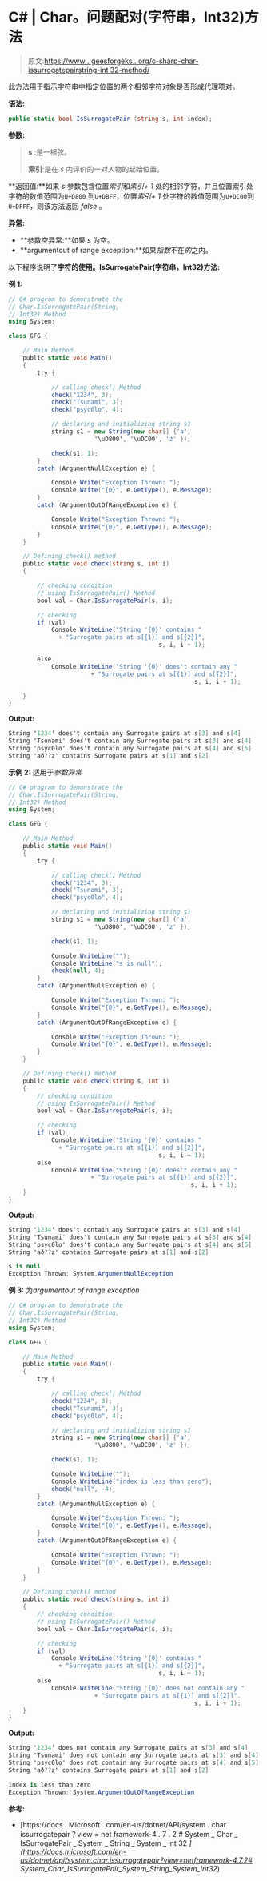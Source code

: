 # C# | Char。问题配对(字符串，Int32)方法

> 原文:[https://www . geesforgeks . org/c-sharp-char-issurrogatepairstring-int 32-method/](https://www.geeksforgeeks.org/c-sharp-char-issurrogatepairstring-int32-method/)

此方法用于指示字符串中指定位置的两个相邻字符对象是否形成代理项对。

**语法:**

```cs
public static bool IsSurrogatePair (string s, int index);
```

**参数:**

> **s** :是一根弦。
> 
> **索引**:是在 *s* 内评价的一对人物的起始位置。

**返回值:**如果 *s* 参数包含位置*索引*和*索引+ 1* 处的相邻字符，并且位置索引处字符的数值范围为`U+D800` 到`U+DBFF`，位置*索引+ 1* 处字符的数值范围为`U+DC00`到`U+DFFF`，则该方法返回 *false* 。

**异常:**

*   **参数空异常:**如果 *s* 为空。
*   **argumentout of range exception:**如果*指数*不在*的*之内。

以下程序说明了**字符的使用。IsSurrogatePair(字符串，Int32)方法:**

**例 1:**

```cs
// C# program to demonstrate the
// Char.IsSurrogatePair(String, 
// Int32) Method
using System;

class GFG {

    // Main Method
    public static void Main()
    {
        try {

            // calling check() Method
            check("1234", 3);
            check("Tsunami", 3);
            check("psyc0lo", 4);

            // declaring and initializing string s1
            string s1 = new String(new char[] {'a',
                        '\uD800', '\uDC00', 'z' });

            check(s1, 1);
        }
        catch (ArgumentNullException e) {

            Console.Write("Exception Thrown: ");
            Console.Write("{0}", e.GetType(), e.Message);
        }
        catch (ArgumentOutOfRangeException e) {

            Console.Write("Exception Thrown: ");
            Console.Write("{0}", e.GetType(), e.Message);
        }
    }

    // Defining check() method
    public static void check(string s, int i)
    {

        // checking condition
        // using IsSurrogatePair() Method
        bool val = Char.IsSurrogatePair(s, i);

        // checking
        if (val)
            Console.WriteLine("String '{0}' contains "
              + "Surrogate pairs at s[{1}] and s[{2}]",
                                          s, i, i + 1);

        else
            Console.WriteLine("String '{0}' does't contain any "
                       + "Surrogate pairs at s[{1}] and s[{2}]",
                                                    s, i, i + 1);

    }
}
```

**Output:**

```cs
String '1234' does't contain any Surrogate pairs at s[3] and s[4]
String 'Tsunami' does't contain any Surrogate pairs at s[3] and s[4]
String 'psyc0lo' does't contain any Surrogate pairs at s[4] and s[5]
String 'að??z' contains Surrogate pairs at s[1] and s[2]

```

**示例 2:** 适用于*参数异常*

```cs
// C# program to demonstrate the
// Char.IsSurrogatePair(String, 
// Int32) Method
using System;

class GFG {

    // Main Method
    public static void Main()
    {
        try {

            // calling check() Method
            check("1234", 3);
            check("Tsunami", 3);
            check("psyc0lo", 4);

            // declaring and initializing string s1
            string s1 = new String(new char[] {'a',
                        '\uD800', '\uDC00', 'z' });

            check(s1, 1);

            Console.WriteLine("");
            Console.WriteLine("s is null");
            check(null, 4);
        }
        catch (ArgumentNullException e) {

            Console.Write("Exception Thrown: ");
            Console.Write("{0}", e.GetType(), e.Message);
        }
        catch (ArgumentOutOfRangeException e) {

            Console.Write("Exception Thrown: ");
            Console.Write("{0}", e.GetType(), e.Message);
        }
    }

    // Defining check() method
    public static void check(string s, int i)
    {
        // checking condition
        // using IsSurrogatePair() Method
        bool val = Char.IsSurrogatePair(s, i);

        // checking
        if (val)
            Console.WriteLine("String '{0}' contains "
              + "Surrogate pairs at s[{1}] and s[{2}]",
                                          s, i, i + 1);
        else
            Console.WriteLine("String '{0}' does't contain any "
                       + "Surrogate pairs at s[{1}] and s[{2}]",
                                                   s, i, i + 1);
    }
}
```

**Output:**

```cs
String '1234' does't contain any Surrogate pairs at s[3] and s[4]
String 'Tsunami' does't contain any Surrogate pairs at s[3] and s[4]
String 'psyc0lo' does't contain any Surrogate pairs at s[4] and s[5]
String 'að??z' contains Surrogate pairs at s[1] and s[2]

s is null
Exception Thrown: System.ArgumentNullException

```

**例 3:** 为*argumentout of range exception*

```cs
// C# program to demonstrate the
// Char.IsSurrogatePair(String, 
// Int32) Method
using System;

class GFG {

    // Main Method
    public static void Main()
    {
        try {

            // calling check() Method
            check("1234", 3);
            check("Tsunami", 3);
            check("psyc0lo", 4);

            // declaring and initializing string s1
            string s1 = new String(new char[] {'a',
                        '\uD800', '\uDC00', 'z' });

            check(s1, 1);

            Console.WriteLine("");
            Console.WriteLine("index is less than zero");
            check("null", -4);
        }
        catch (ArgumentNullException e) {

            Console.Write("Exception Thrown: ");
            Console.Write("{0}", e.GetType(), e.Message);
        }
        catch (ArgumentOutOfRangeException e) {

            Console.Write("Exception Thrown: ");
            Console.Write("{0}", e.GetType(), e.Message);
        }
    }

    // Defining check() method
    public static void check(string s, int i)
    {
        // checking condition
        // using IsSurrogatePair() Method
        bool val = Char.IsSurrogatePair(s, i);

        // checking
        if (val)
            Console.WriteLine("String '{0}' contains "
              + "Surrogate pairs at s[{1}] and s[{2}]",
                                          s, i, i + 1);
        else
            Console.WriteLine("String '{0}' does not contain any "
                        + "Surrogate pairs at s[{1}] and s[{2}]",
                                                    s, i, i + 1);
    }
}
```

**Output:**

```cs
String '1234' does not contain any Surrogate pairs at s[3] and s[4]
String 'Tsunami' does not contain any Surrogate pairs at s[3] and s[4]
String 'psyc0lo' does not contain any Surrogate pairs at s[4] and s[5]
String 'að??z' contains Surrogate pairs at s[1] and s[2]

index is less than zero
Exception Thrown: System.ArgumentOutOfRangeException

```

**参考:**

*   [https://docs . Microsoft . com/en-us/dotnet/API/system . char . issurrogatepair？view = net framework-4 . 7 . 2 # System _ Char _ IsSurrogatePair _ System _ String _ System _ int 32 _](https://docs.microsoft.com/en-us/dotnet/api/system.char.issurrogatepair?view=netframework-4.7.2# System_Char_IsSurrogatePair_System_String_System_Int32_)